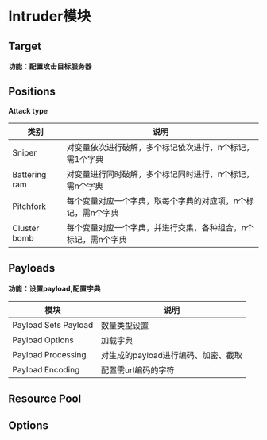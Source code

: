 # Intruder模块

## Target

**功能：配置攻击目标服务器**

## Positions

**Attack type**

|类别|说明|
|----|----|
|Sniper|对变量依次进行破解，多个标记依次进行，n个标记，需1个字典|
|Battering ram|对变量进行同时破解，多个标记同时进行，n个标记，需n个字典|
|Pitchfork|每个变量对应一个字典，取每个字典的对应项，n个标记，需n个字典|
|Cluster bomb|每个变量对应一个字典，并进行交集，各种组合，n个标记，需n个字典|

## Payloads

**功能：设置payload,配置字典**

|模块|说明|
|----|----|
|Payload Sets Payload|数量类型设置|
|Payload Options|加载字典|
|Payload Processing|对生成的payload进行编码、加密、截取|
|Payload Encoding|配置需url编码的字符|

## Resource Pool

## Options
































